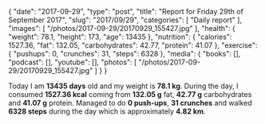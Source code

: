 {
    "date": "2017-09-29",
    "type": "post",
    "title": "Report for Friday 29th of September 2017",
    "slug": "2017\/09\/29",
    "categories": [
        "Daily report"
    ],
    "images": [
        "\/photos\/2017-09-29\/20170929_155427.jpg"
    ],
    "health": {
        "weight": 78.1,
        "height": 173,
        "age": 13435
    },
    "nutrition": {
        "calories": 1527.36,
        "fat": 132.05,
        "carbohydrates": 42.77,
        "protein": 41.07
    },
    "exercise": {
        "pushups": 0,
        "crunches": 31,
        "steps": 6328
    },
    "media": {
        "books": [],
        "podcast": [],
        "youtube": [],
        "photos": [
            "\/photos\/2017-09-29\/20170929_155427.jpg"
        ]
    }
}

Today I am <strong>13435 days</strong> old and my weight is <strong>78.1 kg</strong>. During the day, I consumed <strong>1527.36 kcal</strong> coming from <strong>132.05 g</strong> fat, <strong>42.77 g</strong> carbohydrates and <strong>41.07 g</strong> protein. Managed to do <strong>0 push-ups</strong>, <strong>31 crunches</strong> and walked <strong>6328 steps</strong> during the day which is approximately <strong>4.82 km</strong>.